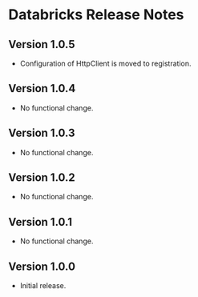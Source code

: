 # Databricks Release Notes

## Version 1.0.5

- Configuration of HttpClient is moved to registration.

## Version 1.0.4

- No functional change.

## Version 1.0.3

- No functional change.

## Version 1.0.2

- No functional change.

## Version 1.0.1

- No functional change.

## Version 1.0.0

- Initial release.
